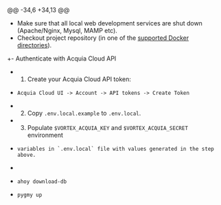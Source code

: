 @@ -34,6 +34,13 @@
 - Make sure that all local web development services are shut down (Apache/Nginx, Mysql, MAMP etc).
 - Checkout project repository (in one of the [supported Docker directories](https://docs.docker.com/desktop/settings-and-maintenance/settings/#virtual-file-shares)).
 
+- Authenticate with Acquia Cloud API
+  1. Create your Acquia Cloud API token:<br/>
+     Acquia Cloud UI -> Account -> API tokens -> Create Token
+  2. Copy `.env.local.example` to `.env.local`.
+  3. Populate `$VORTEX_ACQUIA_KEY` and `$VORTEX_ACQUIA_SECRET` environment
+     variables in `.env.local` file with values generated in the step above.
+
 - `ahoy download-db`
 
 - `pygmy up`
